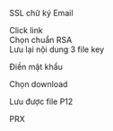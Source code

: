 SSL chữ ký Email

Click link  
Chọn chuẩn RSA  
Lưu lại nội dung 3 file key

Điền mật khẩu

Chọn download

Lưu được file P12

PRX
